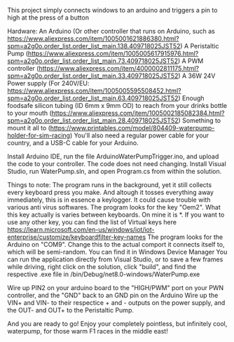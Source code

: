 This project simply connects windows to an arduino and triggers a pin to high at the press of a button

Hardware:
An Arduino (Or other controller that runs on Arduino, such as https://www.aliexpress.com/item/1005001621886380.html?spm=a2g0o.order_list.order_list_main.138.409718025JST52)
A Peristaltic Pump (https://www.aliexpress.com/item/1005005617915976.html?spm=a2g0o.order_list.order_list_main.73.409718025JST52)
A PWM controller (https://www.aliexpress.com/item/4000002811175.html?spm=a2g0o.order_list.order_list_main.33.409718025JST52)
A 36W 24V Power supply (For 240V/EU: https://www.aliexpress.com/item/1005005595508452.html?spm=a2g0o.order_list.order_list_main.63.409718025JST52)
Enough foodsafe silicon tubing (ID 6mm x 9mm OD) to reach from your drinks bottle to your mouth (https://www.aliexpress.com/item/1005002185082384.html?spm=a2g0o.order_list.order_list_main.28.409718025JST52)
Something to mount it all to (https://www.printables.com/model/804409-waterpump-holder-for-sim-racing)
You'll also need a regular power cable for your country, and a USB-C cable for your Arduino.

Install Arduino IDE, run the file ArduinoWaterPumpTrigger.ino, and upload the code to your controller. The code does not need changing.
Install Visual Studio, run WaterPump.sln, and open Program.cs from within the solution.

Things to note:
The program runs in the background, yet it still collects every keyboard press you make. And altough it tosses everything away immediately, this is in essence a keylogger. It could cause trouble with various anti virus softwares.
The program looks for the key "Oem2". What this key actually is varies between keyboards. On mine it is \*. If you want to use any other key, you can find the list of Virtual keys here https://learn.microsoft.com/en-us/windows/iot/iot-enterprise/customize/keyboardfilter-key-names
The program looks for the Arduino on "COM9". Change this to the actual comport it connects itself to, which will be semi-random. You can find it in Windows Device Manager
You can run the application directly from Visual Studio, or to save a few frames while driving, right click on the solution, click "build", and find the respective .exe file in /bin/Debug/net8.0-windows/WaterPump.exe

Wire up PIN2 on your arduino board to the "HIGH/PWM" port on your PWN controller, and the "GND" back to an GND pin on the Arduino
Wire up the VIN+ and VIN- to their respectice + and - outputs on the power supply, and the OUT- and OUT+ to the Peristaltic Pump.

And you are ready to go! Enjoy your completely pointless, but infinitely cool, waterpump, for those warm F1 races in the middle east!